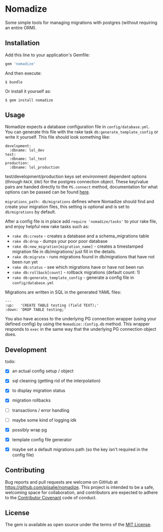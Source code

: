 # Nomadize

Some simple tools for managing migrations with postgres (without requiring an entire ORM).


## Installation

Add this line to your application's Gemfile:

```ruby
gem 'nomadize'
```

And then execute:

    $ bundle

Or install it yourself as:

    $ gem install nomadize


## Usage

Nomadize expects a database configuration file in `config/database.yml`. You can generate this file with the rake task `db:generate_template_config` or write it yourself. This file should look something like:

```
development:
  :dbname: lol_dev
test:
  :dbname: lol_test
production:
  :dbname: lol_production
```

test/development/production keys set environment dependent options (through `RACK_ENV`) for the postgres connection object. These key/value pairs are handed directly to the `PG.connect` method, documentation for what options can be passed can be found [here](http://deveiate.org/code/pg/PG/Connection.html#method-c-new).

`migrations_path: db/migrations` defines where Nomadize should find and create your migration files, this setting is optional and is set to `db/migrations` by default.

After a config file is in place  add `require 'nomadize/tasks'` to your rake file, and enjoy helpful new rake tasks such as:

* `rake db:create` - creates a database and a schema_migrations table
* `rake db:drop`   - dumps your poor poor database
* `rake db:new_migration[migration_name]` - creates a timestamped migration file in db/migrations/ just fill in the details.
* `rake db:migrate` - runs migrations found in db/migrations that have not been run yet
* `rake db:status` - see which migrations have or have not been run
* `rake db:rollback[count]` - rollback migrations (default count: 1)
* `rake db:generate_template_config` - generate a config file in `config/database.yml`

Migrations are written in SQL in the generated YAML files:

```
---
:up:   'CREATE TABLE testing (field TEXT);'
:down: 'DROP TABLE testing;'
```

You also have access to the underlying PG connection wrapper (using your defined config) by using the `Nomadize::Config.db` method. This wrapper responds to `exec` in the same way that the underlying PG connection object does.

## Development

todo:

- [x] an actual config setup / object
- [x] sql cleaning (getting rid of the interpolation)
- [x] to display migration status
- [x] migration rollbacks
- [ ] transactions / error handling
- [ ] maybe some kind of logging idk
- [x] possibly wrap pg
- [x] template config file generator
- [x] maybe set a default migrations path (so the key isn't required in the config file)


## Contributing

Bug reports and pull requests are welcome on GitHub at https://github.com/piisalie/nomadize. This project is intended to be a safe, welcoming space for collaboration, and contributors are expected to adhere to the [Contributor Covenant](contributor-covenant.org) code of conduct.


## License

The gem is available as open source under the terms of the [MIT License](http://opensource.org/licenses/MIT).
